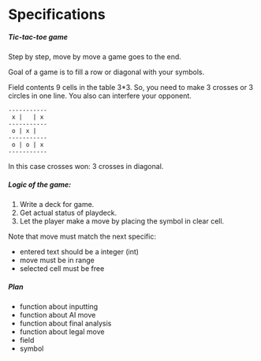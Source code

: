 # Specifications

##### Tic-tac-toe game

Step by step, move by move a game goes to the end.

Goal of a game is to fill a row or diagonal with your symbols.

Field contents 9 cells in the table 3*3. So, you need to make 3 crosses or 3 circles in one line. You also can interfere your opponent.

```
----------- 
 x |   | x
-----------
 o | x |
-----------
 o | o | x
-----------
```

In this case crosses won: 3 crosses in diagonal.

##### Logic of the game:
   
1. Write a deck for game. 
2. Get actual status of playdeck.
3. Let the player make a move by placing the symbol in clear cell.

Note that move must match the next specific:
- entered text should be a integer (int)
- move must be in range
- selected cell must be free

##### Plan

- function about inputting
- function about AI move
- function about final analysis
- function about legal move
- field
- symbol
